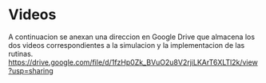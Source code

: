# Videos
A continuacion se anexan una direccion en Google Drive que almacena los dos videos correspondientes a la simulacion y la implementacion de las rutinas.
https://drive.google.com/file/d/1fzHp0Zk_BVuO2u8V2rjiLKArT6XLTl2k/view?usp=sharing
